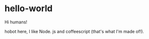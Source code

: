 # hello-world

Hi humans!

hobot here, I like Node. js and coffeescript (that's what I'm made of!).
